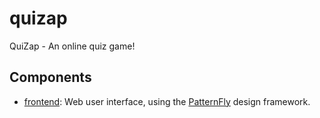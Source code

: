 # quizap
QuiZap - An online quiz game!

## Components

- [frontend](./frontend): Web user interface, using the [PatternFly](https://www.patternfly.org/)
  design framework.

